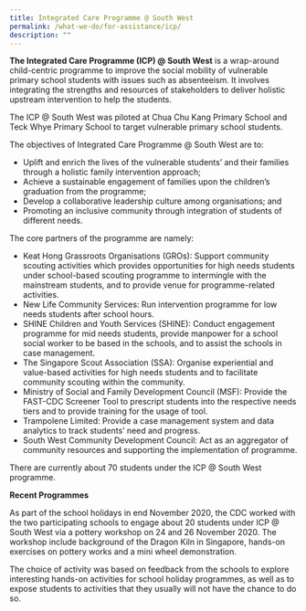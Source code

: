 ```yaml
---
title: Integrated Care Programme @ South West
permalink: /what-we-do/for-assistance/icp/
description: ""
---
```

**The Integrated Care Programme (ICP) @ South West** is a wrap-around child-centric programme to improve the social mobility of vulnerable primary school students with issues such as absenteeism. It involves integrating the strengths and resources of stakeholders to deliver holistic upstream intervention to help the students. 

The ICP @ South West was piloted at Chua Chu Kang Primary School and Teck Whye Primary School to target vulnerable primary school students. 

The objectives of Integrated Care Programme @ South West are to: 

* Uplift and enrich the lives of the vulnerable students’ and their families through a holistic family intervention approach;
* Achieve a sustainable engagement of families upon the children’s graduation from the programme;
* Develop a collaborative leadership culture among organisations; and
* Promoting an inclusive community through integration of students of different needs.

The core partners of the programme are namely:

* Keat Hong Grassroots Organisations (GROs): Support community scouting activities which provides opportunities for high needs students under school-based scouting programme to intermingle with the mainstream students, and to provide venue for programme-related activities.
* New Life Community Services: Run intervention programme for low needs students after school hours.
* SHINE Children and Youth Services (SHINE): Conduct engagement programme for mid needs students, provide manpower for a school social worker to be based in the schools, and to assist the schools in case management.
* The Singapore Scout Association (SSA): Organise experiential and value-based activities for high needs students and to facilitate community scouting within the community.
* Ministry of Social and Family Development Council (MSF): Provide the FAST-CDC Screener Tool to prescript students into the respective needs tiers and to provide training for the usage of tool.
* Trampolene Limited: Provide a case management system and data analytics to track students’ need and progress.
* South West Community Development Council: Act as an aggregator of community resources and supporting the implementation of programme.

There are currently about 70 students under the ICP @ South West programme. 

**Recent Programmes**

As part of the school holidays in end November 2020, the CDC worked with the two participating schools to engage about 20 students under ICP @ South West via a pottery workshop on 24 and 26 November 2020. The workshop include background of the Dragon Kiln in Singapore, hands-on exercises on pottery works and a mini wheel demonstration. 

The choice of activity was based on feedback from the schools to explore interesting hands-on activities for school holiday programmes, as well as to expose students to activities that they usually will not have the chance to do so.